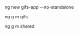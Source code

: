 <!-- inicia proyecto gifs-app -->
ng new gifs-app --no-standalone

<!-- genera modulo de nombre gifs -->
ng g m gifs

<!-- genera modulo de nombre shared -->
ng g m shared

